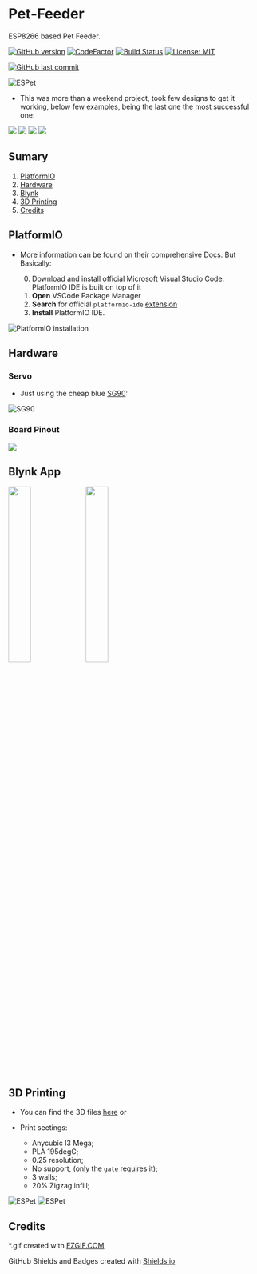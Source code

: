 # Pet-Feeder
ESP8266 based Pet Feeder.

[![GitHub version](https://img.shields.io/github/release/ldab/Pet_Feeder.svg)](https://github.com/ldab/Pet_Feeder/releases/latest)
[![CodeFactor](https://www.codefactor.io/repository/github/ldab/pet_feeder/badge/master)](https://www.codefactor.io/repository/github/ldab/pet_feeder/overview/master)
[![Build Status](https://travis-ci.org/ldab/Pet_Feeder.svg?branch=master)](https://travis-ci.org/ldab/Pet_Feeder)
[![License: MIT](https://img.shields.io/badge/License-MIT-green.svg)](https://github.com/ldab/Pet_Feeder/blob/master/LICENSE)

[![GitHub last commit](https://img.shields.io/github/last-commit/ldab/Pet_Feeder.svg?style=social)](https://github.com/ldab/Pet_Feeder)

![ESPet](./pics/espet.gif)

* This was more than a weekend project, took few designs to get it working, below few examples, being the last one the most successful one:

![](./pics/feed%20screw.gif) ![](./pics/espet.gif) ![](./pics/espet_cut.gif) ![](./pics/moving_gate.gif)

## Sumary

1. [PlatformIO](/README.md#PlatformIO)
2. [Hardware](/README.md#Hardware)
3. [Blynk](/README.md#Blynk)
4. [3D Printing](/README.md#3d-printing)
5. [Credits](/README.md#Credits)

## PlatformIO

* More information can be found on their comprehensive [Docs](https://docs.platformio.org/en/latest/ide/vscode.html). But Basically:

  0. Download and install official Microsoft Visual Studio Code. PlatformIO IDE is built on top of it
  1. **Open** VSCode Package Manager
  2. **Search** for official `platformio-ide` [extension](https://marketplace.visualstudio.com/items?itemName=platformio.platformio-ide)
  3. **Install** PlatformIO IDE.

![PlatformIO installation](https://docs.platformio.org/en/latest/_images/platformio-ide-vscode-pkg-installer.png)

## Hardware

### Servo

* Just using the cheap blue [SG90](https://www.google.com/search?client=firefox-b-d&q=sg90+servo):

![SG90](https://opencircuit.nl/resources/content/2ed9317749689/crop/400-320/TowerPro-SG90-9G-micro-servo-motor.jpg)

### Board Pinout

![](https://www.prometec.net/wp-content/uploads/2016/03/e90c9fb2-9114-3c70-5adf-5697ba268788.jpg)

## Blynk App

<img src="./pics/ESPet_blynk.jpg" width="30%"> <img src="./pics/QR.jpg" width="30%"> 

## 3D Printing

* You can find the 3D files [here](./3d%20files) or 

* Print seetings:
  * Anycubic I3 Mega;
  * PLA 195degC;
  * 0.25 resolution;
  * No support, (only the `gate` requires it);
  * 3 walls;
  * 20% Zigzag infill;

![ESPet](./pics/servo.png) ![ESPet](./pics/moving_gate.gif)

## Credits

*.gif created with [EZGIF.COM](https://ezgif.com/)

GitHub Shields and Badges created with [Shields.io](https://github.com/badges/shields/)
